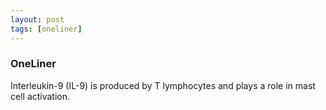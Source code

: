 ```yaml
---
layout: post
tags: [oneliner]
---
```



### OneLiner

Interleukin-9 (IL-9) is produced by T lymphocytes and plays a role in mast cell activation.
